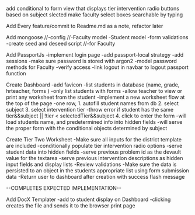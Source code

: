 add conditional to form view that displays tier intervention radio buttons based on subject slected
make faculty select boxes searchable by typing

Add Every feature/commit to Readme.md as a note, refactor later

Add mongoose
  //-config
  //-Faculty model
  -Student model
    -form validations
  -create seed and deseed script
    //-for Faculty

Add PassportJs
  -implement login page
  -add passport-local strategy
    -add sessions
    -make sure password is stored with argon2
    -model password methods for Faculty
  -verify access
  -link logout in navbar to logout passport function

Create Dashboard
-add favicon
  -list students in database (name, grade, hrteacher, forms )
    -only list students with forms
  -allow teacher to view or print any worksheet from the student
  -implement a new worksheet flow at the top of the page
    -one row,
      1. autofill student names from db
      2. select subject
      3. select intervention tier
        -throw error if student has the same tier&&subject || !tier < selectedTier&&subject
      4. click to enter the form
        -will load students name, and predetermined info into hidden fields
        -will serve the proper form with the conditional objects determined by subject


Create Tier Two Worksheet
  -Make sure all inputs for the district template are included
    -conditionally populate tier intervention radio options
    -serve student data into hidden fields
    -serve previous problem id as the devault value for the textarea
    -serve previous intervention descriptions as hidden input fields and display lists
  -Review validations
  -Make sure the data is persisted to an object in the students appropriate list using form submission data
  -Return user to dashboard after creation with success flash message


--COMPLETES EXPECTED IMPLEMENTATION--

Add DocX Templater
  -add to student display on Dashboard
  -clicking creates the file and sends it to the browser print page
